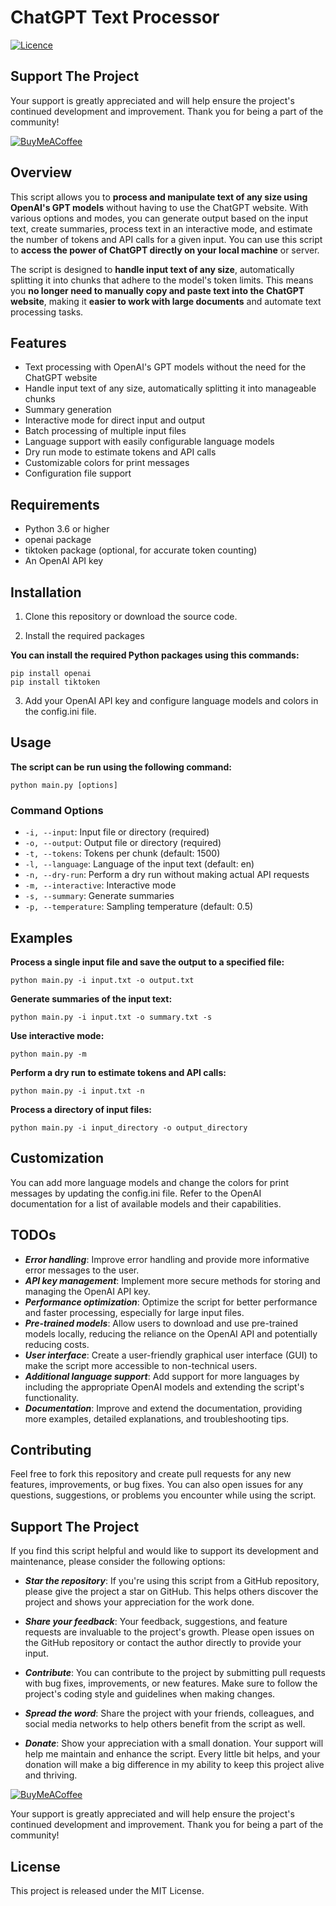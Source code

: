# ChatGPT Text Processor

[![Licence](https://img.shields.io/github/license/Ileriayo/markdown-badges?style=for-the-badge)](./LICENSE)

## Support The Project

Your support is greatly appreciated and will help ensure the project's continued development and improvement. Thank you for being a part of the community!

[![BuyMeACoffee](https://img.shields.io/badge/Buy%20Me%20a%20Coffee-ffdd00?style=for-the-badge&logo=buy-me-a-coffee&logoColor=black)](https://bmc.link/mnestorov)

## Overview

This script allows you to **process and manipulate text of any size using OpenAI's GPT models** without having to use the ChatGPT website. With various options and modes, you can generate output based on the input text, create summaries, process text in an interactive mode, and estimate the number of tokens and API calls for a given input. You can use this script to **access the power of ChatGPT directly on your local machine** or server.

The script is designed to **handle input text of any size**, automatically splitting it into chunks that adhere to the model's token limits. This means you **no longer need to manually copy and paste text into the ChatGPT website**, making it **easier to work with large documents** and automate text processing tasks.

## Features

- Text processing with OpenAI's GPT models without the need for the ChatGPT website
- Handle input text of any size, automatically splitting it into manageable chunks
- Summary generation
- Interactive mode for direct input and output
- Batch processing of multiple input files
- Language support with easily configurable language models
- Dry run mode to estimate tokens and API calls
- Customizable colors for print messages
- Configuration file support

## Requirements

- Python 3.6 or higher
- openai package
- tiktoken package (optional, for accurate token counting)
- An OpenAI API key

## Installation

1. Clone this repository or download the source code.

2. Install the required packages

**You can install the required Python packages using this commands:**

```
pip install openai
pip install tiktoken
```

3. Add your OpenAI API key and configure language models and colors in the config.ini file.

## Usage

**The script can be run using the following command:**

```
python main.py [options]
```

### Command Options

- `-i, --input`: Input file or directory (required)
- `-o, --output`: Output file or directory (required)
- `-t, --tokens`: Tokens per chunk (default: 1500)
- `-l, --language`: Language of the input text (default: en)
- `-n, --dry-run`: Perform a dry run without making actual API requests
- `-m, --interactive`: Interactive mode
- `-s, --summary`: Generate summaries
- `-p, --temperature`: Sampling temperature (default: 0.5)

## Examples

**Process a single input file and save the output to a specified file:**

```
python main.py -i input.txt -o output.txt
```

**Generate summaries of the input text:**

```
python main.py -i input.txt -o summary.txt -s
```

**Use interactive mode:**

```
python main.py -m
```

**Perform a dry run to estimate tokens and API calls:**

```
python main.py -i input.txt -n
```

**Process a directory of input files:**

```
python main.py -i input_directory -o output_directory
```

## Customization

You can add more language models and change the colors for print messages by updating the config.ini file. Refer to the OpenAI documentation for a list of available models and their capabilities.

## TODOs

- **_Error handling_**: Improve error handling and provide more informative error messages to the user.
- **_API key management_**: Implement more secure methods for storing and managing the OpenAI API key.
- **_Performance optimization_**: Optimize the script for better performance and faster processing, especially for large input files.
- **_Pre-trained models_**: Allow users to download and use pre-trained models locally, reducing the reliance on the OpenAI API and potentially reducing costs.
- **_User interface_**: Create a user-friendly graphical user interface (GUI) to make the script more accessible to non-technical users.
- **_Additional language support_**: Add support for more languages by including the appropriate OpenAI models and extending the script's functionality.
- **_Documentation_**: Improve and extend the documentation, providing more examples, detailed explanations, and troubleshooting tips.

## Contributing

Feel free to fork this repository and create pull requests for any new features, improvements, or bug fixes. You can also open issues for any questions, suggestions, or problems you encounter while using the script.

## Support The Project

If you find this script helpful and would like to support its development and maintenance, please consider the following options:

- **_Star the repository_**: If you're using this script from a GitHub repository, please give the project a star on GitHub. This helps others discover the project and shows your appreciation for the work done.

- **_Share your feedback_**: Your feedback, suggestions, and feature requests are invaluable to the project's growth. Please open issues on the GitHub repository or contact the author directly to provide your input.

- **_Contribute_**: You can contribute to the project by submitting pull requests with bug fixes, improvements, or new features. Make sure to follow the project's coding style and guidelines when making changes.

- **_Spread the word_**: Share the project with your friends, colleagues, and social media networks to help others benefit from the script as well.

- **_Donate_**: Show your appreciation with a small donation. Your support will help me maintain and enhance the script. Every little bit helps, and your donation will make a big difference in my ability to keep this project alive and thriving.

[![BuyMeACoffee](https://img.shields.io/badge/Buy%20Me%20a%20Coffee-ffdd00?style=for-the-badge&logo=buy-me-a-coffee&logoColor=black)](https://bmc.link/mnestorov)

Your support is greatly appreciated and will help ensure the project's continued development and improvement. Thank you for being a part of the community!

## License

This project is released under the MIT License.